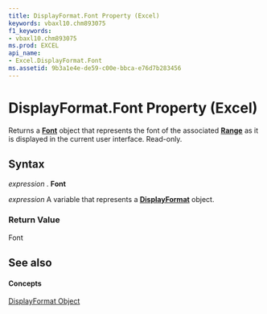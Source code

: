 ```yaml
---
title: DisplayFormat.Font Property (Excel)
keywords: vbaxl10.chm893075
f1_keywords:
- vbaxl10.chm893075
ms.prod: EXCEL
api_name:
- Excel.DisplayFormat.Font
ms.assetid: 9b3a1e4e-de59-c00e-bbca-e76d7b283456
---
```



# DisplayFormat.Font Property (Excel)

Returns a  **[Font](font-object-excel.md)** object that represents the font of the associated **[Range](range-object-excel.md)** as it is displayed in the current user interface. Read-only.


## Syntax

 _expression_ . **Font**

 _expression_ A variable that represents a **[DisplayFormat](displayformat-object-excel.md)** object.


### Return Value

Font


## See also


#### Concepts


[DisplayFormat Object](displayformat-object-excel.md)

